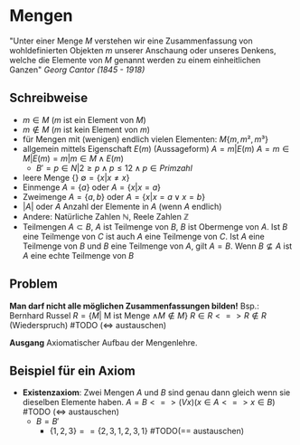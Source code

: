 # Mengen

"Unter einer Menge *M* verstehen wir eine Zusammenfassung von wohldefinierten Objekten *m* unserer Anschaung oder unseres Denkens, welche die Elemente von *M* genannt werden zu einem einheitlichen Ganzen" *Georg Cantor (1845 - 1918)*

## Schreibweise
- $m\in M$ ($m$ ist ein Element von $M$)
- $m \notin M$ ($m$ ist kein Element von $m$)
- für Mengen mit (wenigen) endlich vielen Elementen: $M \lbrace m, m², m³ \rbrace$
- allgemein mittels Eigenschaft $E(m)$ (Aussageform) $A = {m |E(m)}$ $A = {m \in M | E(m)} = {m | m \in M \land E (m)}$
	- $B' = {p\in N | 2 \geq p \land p \leq 12 \land p \in Primzahl}$
- leere Menge $\lbrace \rbrace$ $\emptyset = \lbrace x | x \neq x\rbrace$
- Einmenge $A = \lbrace a\rbrace$ oder $A = \lbrace x | x = a\rbrace$
- Zweimenge $A = \lbrace a, b \rbrace$ oder $A = \lbrace x | x = a \lor x = b\rbrace$
- $|A|$ oder $A$ Anzahl der Elemente in $A$ (wenn $A$ endlich)
- Andere: Natürliche Zahlen $\mathbb{N}$, Reele Zahlen $\mathbb{Z}$
- Teilmengen $A \subset B$,  $A$ ist Teilmenge von $B$, $B$ ist Obermenge von $A$. Ist $B$ eine Teilmenge von $C$ ist auch $A$ eine Teilmenge von $C$. Ist $A$ eine Teilmenge von $B$ und $B$ eine Teilmenge von $A$, gilt $A = B$. Wenn $B \nsubseteq A$ ist $A$ eine echte Teilmenge von $B$

## Problem
**Man darf nicht alle möglichen Zusammenfassungen bilden!**
Bsp.: Bernhard Russel $R = \lbrace M |$ M ist Menge $\land M \notin M \rbrace$
$R \in R <=> R \notin R$ (Wiederspruch) #TODO (<=> austauschen)

**Ausgang** Axiomatischer Aufbau der Mengenlehre. 

## Beispiel für ein Axiom
- **Existenzaxiom**: Zwei Mengen *A* und *B* sind genau dann gleich wenn sie dieselben Elemente haben. $A=B <=> (Vx)(x\in A <=> x\in B)$ #TODO (<=> austauschen)
	- $B = B'$
		- $\lbrace 1, 2, 3\rbrace == \lbrace2, 3, 1, 2, 3, 1\rbrace$ #TODO(== austauschen)
